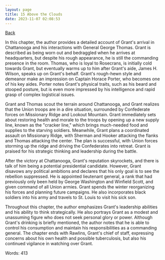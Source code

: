 ```yaml
---
layout: page
title: 15 Above the Clouds
date: 2023-11-07 02:08:53
---
```


[Back](./)


In this chapter, the author provides a detailed account of Grant's arrival in Chattanooga and his interactions with General George Thomas. Grant is described as being worn out and bedraggled when he arrives at headquarters, but despite his rough appearance, he is still the commanding presence in the room. Thomas, who is loyal to Rosecrans, is initially cold towards Grant, but eventually warms up to him after Grant's aide, James H. Wilson, speaks up on Grant's behalf. Grant's rough-hewn style and demeanor make an impression on Captain Horace Porter, who becomes one of his key aides. Porter notes Grant's physical traits, such as his beard and stooped posture, but is even more impressed by his intelligence and rapid grasp of complex logistical issues. 

Grant and Thomas scout the terrain around Chattanooga, and Grant realizes that the Union troops are in a dire situation, surrounded by Confederate forces on Missionary Ridge and Lookout Mountain. Grant immediately sets about restoring health and morale to the troops by opening up a new supply line, known as the "cracker line," which brings much-needed food and supplies to the starving soldiers. Meanwhile, Grant plans a coordinated assault on Missionary Ridge, with Sherman and Hooker attacking the flanks and Thomas attacking the center. The plan is successful, with Union forces storming up the ridge and driving the Confederates into retreat. Grant is praised for his strategic thinking and leadership during the battle.

After the victory at Chattanooga, Grant's reputation skyrockets, and there is talk of him being a potential presidential candidate. However, Grant disavows any political ambitions and declares that his only goal is to see the rebellion suppressed. He is appointed lieutenant general, a rank that had previously only been held by George Washington and Winfield Scott, and given command of all Union armies. Grant spends the winter reorganizing his forces and planning future campaigns. He also incorporates black soldiers into his army and travels to St. Louis to visit his sick son.

Throughout this chapter, the author emphasizes Grant's leadership abilities and his ability to think strategically. He also portrays Grant as a modest and unassuming figure who does not seek personal glory or power. Although Grant's drinking is briefly mentioned, the author notes that he is able to control his consumption and maintain his responsibilities as a commanding general. The chapter ends with Rawlins, Grant's chief of staff, expressing concerns about his own health and possible tuberculosis, but also his continued vigilance in watching over Grant.

Words: 413